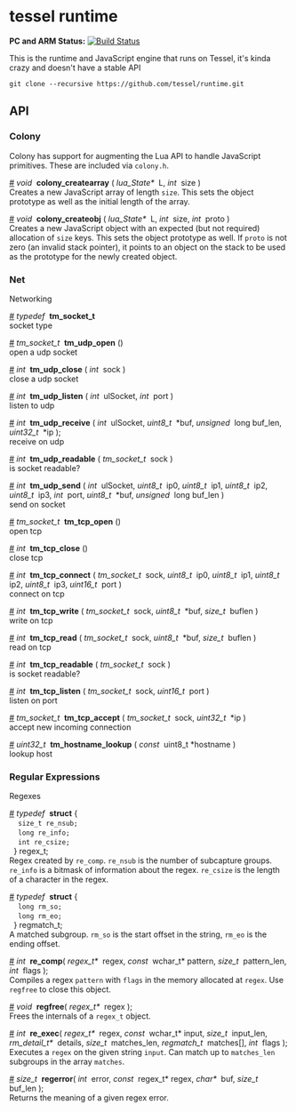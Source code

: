 # tessel runtime

**PC and ARM Status:** [![Build Status](https://magnum.travis-ci.com/tessel/runtime.svg?token=QsFQ9CsYegvj7x78qiit&branch=tcr-travis)](https://magnum.travis-ci.com/tessel/runtime)

This is the runtime and JavaScript engine that runs on Tessel, it's kinda crazy and doesn't have a stable API

```
git clone --recursive https://github.com/tessel/runtime.git
```

## API

<!--markdocs-->
<!--generated by https://github.com/tcr/markdocs-->

### Colony
Colony has support for augmenting the Lua API to handle JavaScript primitives. These are included via `colony.h`.

&#x20;<a href="#api-void-colony_createarray-lua_State-L-int-size-" name="api-void-colony_createarray-lua_State-L-int-size-">#</a> <i>void</i>&nbsp; <b>colony_createarray</b> ( <i>lua\_State\*</i>&nbsp; L, <i>int</i>&nbsp; size )  
Creates a new JavaScript array of length `size`. This sets the object prototype as well as the initial length of the array.

&#x20;<a href="#api-void-colony_createobj-lua_State-L-int-size-int-proto-" name="api-void-colony_createobj-lua_State-L-int-size-int-proto-">#</a> <i>void</i>&nbsp; <b>colony_createobj</b> ( <i>lua\_State\*</i>&nbsp; L, <i>int</i>&nbsp; size, <i>int</i>&nbsp; proto )  
Creates a new JavaScript object with an expected (but not required) allocation of `size` keys. This sets the object prototype as well. If `proto` is not zero (an invalid stack pointer), it points to an object on the stack to be used as the prototype for the newly created object.

### Net
Networking

&#x20;<a href="#api-typedef-tm_socket_t" name="api-typedef-tm_socket_t">#</a> <i>typedef</i>&nbsp; <b>tm_socket_t</b>  
socket type

&#x20;<a href="#api-tm_socket_t-tm_udp_open-" name="api-tm_socket_t-tm_udp_open-">#</a> <i>tm_socket_t</i>&nbsp; <b>tm_udp_open</b> ()  
open a udp socket

&#x20;<a href="#api-int-tm_udp_close-int-sock-" name="api-int-tm_udp_close-int-sock-">#</a> <i>int</i>&nbsp; <b>tm_udp_close</b> ( <i>int</i>&nbsp; sock )  
close a udp socket

&#x20;<a href="#api-int-tm_udp_listen-int-ulSocket-int-port-" name="api-int-tm_udp_listen-int-ulSocket-int-port-">#</a> <i>int</i>&nbsp; <b>tm_udp_listen</b> ( <i>int</i>&nbsp; ulSocket, <i>int</i>&nbsp; port )  
listen to udp

&#x20;<a href="#api-int-tm_udp_receive-int-ulSocket-uint8_t-buf-unsigned-long-buf_len-uint32_t-ip-" name="api-int-tm_udp_receive-int-ulSocket-uint8_t-buf-unsigned-long-buf_len-uint32_t-ip-">#</a> <i>int</i>&nbsp; <b>tm_udp_receive</b> ( <i>int</i>&nbsp; ulSocket, <i>uint8\_t</i>&nbsp; \*buf, <i>unsigned</i>&nbsp; long buf\_len, <i>uint32\_t</i>&nbsp; \*ip );  
receive on udp

&#x20;<a href="#api-int-tm_udp_readable-tm_socket_t-sock-" name="api-int-tm_udp_readable-tm_socket_t-sock-">#</a> <i>int</i>&nbsp; <b>tm_udp_readable</b> ( <i>tm\_socket\_t</i>&nbsp; sock )  
is socket readable?

&#x20;<a href="#api-int-tm_udp_send-int-ulSocket-uint8_t-ip0-uint8_t-ip1-uint8_t-ip2-uint8_t-ip3-int-port-uint8_t-buf-unsigned-long-buf_len-" name="api-int-tm_udp_send-int-ulSocket-uint8_t-ip0-uint8_t-ip1-uint8_t-ip2-uint8_t-ip3-int-port-uint8_t-buf-unsigned-long-buf_len-">#</a> <i>int</i>&nbsp; <b>tm_udp_send</b> ( <i>int</i>&nbsp; ulSocket, <i>uint8\_t</i>&nbsp; ip0, <i>uint8\_t</i>&nbsp; ip1, <i>uint8\_t</i>&nbsp; ip2, <i>uint8\_t</i>&nbsp; ip3, <i>int</i>&nbsp; port, <i>uint8\_t</i>&nbsp; \*buf, <i>unsigned</i>&nbsp; long buf\_len )  
send on socket

&#x20;<a href="#api-tm_socket_t-tm_tcp_open-" name="api-tm_socket_t-tm_tcp_open-">#</a> <i>tm_socket_t</i>&nbsp; <b>tm_tcp_open</b> ()  
open tcp

&#x20;<a href="#api-int-tm_tcp_close-" name="api-int-tm_tcp_close-">#</a> <i>int</i>&nbsp; <b>tm_tcp_close</b> ()  
close tcp

&#x20;<a href="#api-int-tm_tcp_connect-tm_socket_t-sock-uint8_t-ip0-uint8_t-ip1-uint8_t-ip2-uint8_t-ip3-uint16_t-port-" name="api-int-tm_tcp_connect-tm_socket_t-sock-uint8_t-ip0-uint8_t-ip1-uint8_t-ip2-uint8_t-ip3-uint16_t-port-">#</a> <i>int</i>&nbsp; <b>tm_tcp_connect</b> ( <i>tm\_socket\_t</i>&nbsp; sock, <i>uint8\_t</i>&nbsp; ip0, <i>uint8\_t</i>&nbsp; ip1, <i>uint8\_t</i>&nbsp; ip2, <i>uint8\_t</i>&nbsp; ip3, <i>uint16\_t</i>&nbsp; port )  
connect on tcp

&#x20;<a href="#api-int-tm_tcp_write-tm_socket_t-sock-uint8_t-buf-size_t-buflen-" name="api-int-tm_tcp_write-tm_socket_t-sock-uint8_t-buf-size_t-buflen-">#</a> <i>int</i>&nbsp; <b>tm_tcp_write</b> ( <i>tm\_socket\_t</i>&nbsp; sock, <i>uint8\_t</i>&nbsp; \*buf, <i>size\_t</i>&nbsp; buflen )  
write on tcp

&#x20;<a href="#api-int-tm_tcp_read-tm_socket_t-sock-uint8_t-buf-size_t-buflen-" name="api-int-tm_tcp_read-tm_socket_t-sock-uint8_t-buf-size_t-buflen-">#</a> <i>int</i>&nbsp; <b>tm_tcp_read</b> ( <i>tm\_socket\_t</i>&nbsp; sock, <i>uint8\_t</i>&nbsp; \*buf, <i>size\_t</i>&nbsp; buflen )  
read on tcp

&#x20;<a href="#api-int-tm_tcp_readable-tm_socket_t-sock-" name="api-int-tm_tcp_readable-tm_socket_t-sock-">#</a> <i>int</i>&nbsp; <b>tm_tcp_readable</b> ( <i>tm\_socket\_t</i>&nbsp; sock )  
is socket readable?

&#x20;<a href="#api-int-tm_tcp_listen-tm_socket_t-sock-uint16_t-port-" name="api-int-tm_tcp_listen-tm_socket_t-sock-uint16_t-port-">#</a> <i>int</i>&nbsp; <b>tm_tcp_listen</b> ( <i>tm\_socket\_t</i>&nbsp; sock, <i>uint16\_t</i>&nbsp; port )  
listen on port

&#x20;<a href="#api-tm_socket_t-tm_tcp_accept-tm_socket_t-sock-uint32_t-ip-" name="api-tm_socket_t-tm_tcp_accept-tm_socket_t-sock-uint32_t-ip-">#</a> <i>tm_socket_t</i>&nbsp; <b>tm_tcp_accept</b> ( <i>tm\_socket\_t</i>&nbsp; sock, <i>uint32\_t</i>&nbsp; \*ip )  
accept new incoming connection

&#x20;<a href="#api-uint32_t-tm_hostname_lookup-const-uint8_t-hostname-" name="api-uint32_t-tm_hostname_lookup-const-uint8_t-hostname-">#</a> <i>uint32_t</i>&nbsp; <b>tm_hostname_lookup</b> ( <i>const</i>&nbsp; uint8\_t \*hostname )  
lookup host

### Regular Expressions
Regexes

&#x20;<a href="#api-typedef-struct-" name="api-typedef-struct-">#</a> <i>typedef</i>&nbsp; <b>struct</b> {  
&nbsp; &nbsp;&nbsp;`size_t re_nsub;`  
&nbsp; &nbsp;&nbsp;`long re_info;`  
&nbsp; &nbsp;&nbsp;`int re_csize;`  
&nbsp; } regex_t;  
Regex created by `re_comp`. `re_nsub` is the number of subcapture groups. `re_info` is a bitmask of information about the regex. `re_csize` is the length of a character in the regex.

&#x20;<a href="#api-typedef-struct-" name="api-typedef-struct-">#</a> <i>typedef</i>&nbsp; <b>struct</b> {  
&nbsp; &nbsp;&nbsp;`long rm_so;`  
&nbsp; &nbsp;&nbsp;`long rm_eo;`  
&nbsp; } regmatch_t;  
A matched subgroup. `rm_so` is the start offset in the string, `rm_eo` is the ending offset.

&#x20;<a href="#api-int-re_comp-regex_t-regex-const-wchar_t-pattern-size_t-pattern_len-int-flags-" name="api-int-re_comp-regex_t-regex-const-wchar_t-pattern-size_t-pattern_len-int-flags-">#</a> <i>int</i>&nbsp; <b>re_comp</b>( <i>regex\_t\*</i>&nbsp; regex, <i>const</i>&nbsp; wchar\_t\* pattern, <i>size\_t</i>&nbsp; pattern\_len, <i>int</i>&nbsp; flags );  
Compiles a regex `pattern` with `flags` in the memory allocated at `regex`. Use `regfree` to close this object.

&#x20;<a href="#api-void-regfree-regex_t-regex-" name="api-void-regfree-regex_t-regex-">#</a> <i>void</i>&nbsp; <b>regfree</b>( <i>regex\_t\*</i>&nbsp; regex );  
Frees the internals of a `regex_t` object.

&#x20;<a href="#api-int-re_exec-regex_t-regex-const-wchar_t-input-size_t-input_len-rm_detail_t-details-size_t-matches_len-regmatch_t-matches-int-flags-" name="api-int-re_exec-regex_t-regex-const-wchar_t-input-size_t-input_len-rm_detail_t-details-size_t-matches_len-regmatch_t-matches-int-flags-">#</a> <i>int</i>&nbsp; <b>re_exec</b>( <i>regex\_t\*</i>&nbsp; regex, <i>const</i>&nbsp; wchar\_t\* input, <i>size\_t</i>&nbsp; input\_len, <i>rm\_detail\_t\*</i>&nbsp; details, <i>size\_t</i>&nbsp; matches\_len, <i>regmatch\_t</i>&nbsp; matches[], <i>int</i>&nbsp; flags );  
Executes a `regex` on the given string `input`. Can match up to `matches_len` subgroups in the array `matches`.

&#x20;<a href="#api-size_t-regerror-int-error-const-regex_t-regex-char-buf-size_t-buf_len-" name="api-size_t-regerror-int-error-const-regex_t-regex-char-buf-size_t-buf_len-">#</a> <i>size_t</i>&nbsp; <b>regerror</b>( <i>int</i>&nbsp; error, <i>const</i>&nbsp; regex\_t\* regex, <i>char\*</i>&nbsp; buf, <i>size\_t</i>&nbsp; buf\_len );  
Returns the meaning of a given regex error.

<!--/markdocs-->